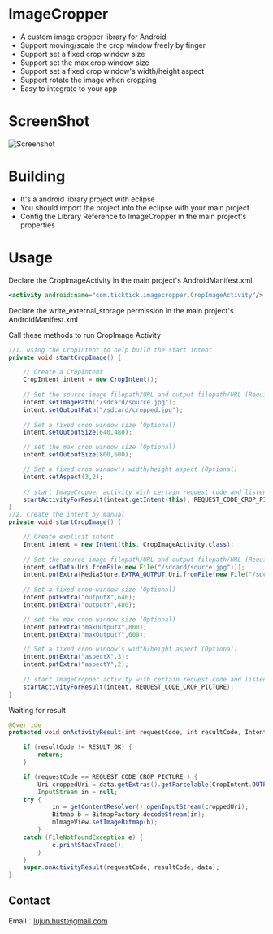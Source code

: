 ImageCropper
=========
- A custom image cropper library for Android
- Support moving/scale the crop window freely by finger
- Support set a fixed crop window size
- Support set the max crop window size
- Support set a fixed crop window's width/height aspect
- Support rotate the image when cropping
- Easy to integrate to your app

ScreenShot
=========
![Screenshot](https://github.com/JHuster/ImageCropper/ImageCropper.png)

Building 
=========
- It's a android library project with eclipse
- You should import the project into the eclipse with your main project
- Config the Library Reference to ImageCropper in the main project's properties

Usage
=========
Declare the CropImageActivity in the main project's AndroidManifest.xml
```xml
<activity android:name="com.ticktick.imagecropper.CropImageActivity"/>
```

Declare the write_external_storage permission in the main project's AndroidManifest.xml
<uses-permission android:name="android.permission.WRITE_EXTERNAL_STORAGE" />


Call these methods to run CropImage Activity
```java
//1. Using the CropIntent to help build the start intent
private void startCropImage() {

    // Create a CropIntent
    CropIntent intent = new CropIntent(); 
    
    // Set the source image filepath/URL and output filepath/URL (Required)
    intent.setImagePath("/sdcard/source.jpg");
    intent.setOutputPath("/sdcard/cropped.jpg");
    
    // Set a fixed crop window size (Optional) 
    intent.setOutputSize(640,480);

    // set the max crop window size (Optional) 
    intent.setOutputSize(800,600);

    // Set a fixed crop window's width/height aspect (Optional) 
    intent.setAspect(3,2);
    
    // start ImageCropper activity with certain request code and listen for result
    startActivityForResult(intent.getIntent(this), REQUEST_CODE_CROP_PICTURE);
}
//2. Create the intent by manual
private void startCropImage() {

    // Create explicit intent
    Intent intent = new Intent(this, CropImageActivity.class);
        
    // Set the source image filepath/URL and output filepath/URL (Required)
    intent.setData(Uri.fromFile(new File("/sdcard/source.jpg")));
    intent.putExtra(MediaStore.EXTRA_OUTPUT,Uri.fromFile(new File("/sdcard/cropped.jpg")));
    
    // Set a fixed crop window size (Optional) 
    intent.putExtra("outputX",640);
    intent.putExtra("outputY",480);

    // set the max crop window size (Optional) 
    intent.putExtra("maxOutputX",800);
    intent.putExtra("maxOutputY",600);

    // Set a fixed crop window's width/height aspect (Optional) 
    intent.putExtra("aspectX",3);
    intent.putExtra("aspectY",2);
    
    // start ImageCropper activity with certain request code and listen for result
    startActivityForResult(intent, REQUEST_CODE_CROP_PICTURE);
}
```

Waiting for result
```java
@Override
protected void onActivityResult(int requestCode, int resultCode, Intent data) {

    if (resultCode != RESULT_OK) {
        return;
    }

    if (requestCode == REQUEST_CODE_CROP_PICTURE ) {
        Uri croppedUri = data.getExtras().getParcelable(CropIntent.OUTPUT_IMAGE_PATH);	
        InputStream in = null;
	try {
            in = getContentResolver().openInputStream(croppedUri);
            Bitmap b = BitmapFactory.decodeStream(in);
            mImageView.setImageBitmap(b);
        } 
	catch (FileNotFoundException e) {
            e.printStackTrace();
        }     
    }
    super.onActivityResult(requestCode, resultCode, data);
}
```

Contact
----------
Email：lujun.hust@gmail.com


